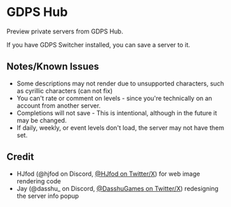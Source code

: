 # GDPS Hub

Preview private servers from GDPS Hub.

If you have GDPS Switcher installed, you can save a server to it.

## Notes/Known Issues

- Some descriptions may not render due to unsupported characters, such as cyrillic characters (can not fix)
- You can't rate or comment on levels - since you're technically on an account from another server.
- Completions will not save - This is intentional, although in the future it may be changed.
- If daily, weekly, or event levels don't load, the server may not have them set.

## Credit

- HJfod (@hjfod on Discord, [@HJfod on Twitter/X](https://twitter.com/HJfod)) for web image rendering code
- Jay (@dasshu_ on Discord, [@DasshuGames on Twitter/X](https://twitter.com/DasshuGames)) redesigning the server info popup